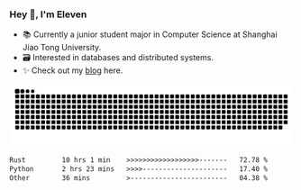 ### Hey 👋, I'm Eleven

- 📚 Currently a junior student major in Computer Science at Shanghai Jiao Tong University.
- 🗃️ Interested in databases and distributed systems.
- ✨ Check out my [blog](https://blog.eleven.wiki) here.

![github contribution grid snake animation](https://raw.githubusercontent.com/El-even-11/El-even-11/output/github-contribution-grid-snake.svg)

<!--START_SECTION:waka-->

```text
Rust         10 hrs 1 min    >>>>>>>>>>>>>>>>>>-------   72.78 %
Python       2 hrs 23 mins   >>>>---------------------   17.40 %
Other        36 mins         >------------------------   04.38 %
```

<!--END_SECTION:waka-->
